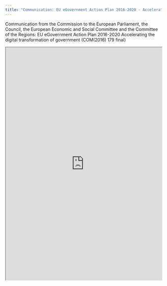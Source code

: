 ```yaml
---
title: "Communication: EU eGovernment Action Plan 2016-2020 - Accelerating the digital transformation of government"
---
```


Communication from the Commission to the European Parliament, the Council, the European Economic and Social Committee and the Committee of the Regions: EU eGovernment Action Plan 2016-2020 Accelerating the digital transformation of government (COM(2016) 179 final)

<iframe height="750" width="100%" src="https://ewelton.github.io/ktest/wiki.html#Communication:%20EU%20eGovernment%20Action%20Plan%202016-2020%20-%20Accelerating%20the%20digital%20transformation%20of%20government"></iframe>
